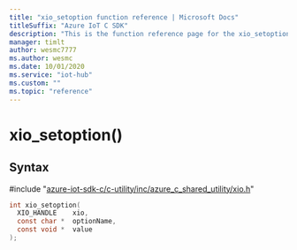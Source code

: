 ```yaml
---                             
title: "xio_setoption function reference | Microsoft Docs" 
titleSuffix: "Azure IoT C SDK"            
description: "This is the function reference page for the xio_setoption() function in the Azure IoT C SDK. This SDK is used with Azure IoT Hub and Azure IoT Hub Device Provisioning Service"            
manager: timlt                 
author: wesmc7777              
ms.author: wesmc               
ms.date: 10/01/2020                    
ms.service: "iot-hub"             
ms.custom: ""                
ms.topic: "reference"        
---                            
```


# xio_setoption()

## Syntax

\#include "[azure-iot-sdk-c/c-utility/inc/azure_c_shared_utility/xio.h](../xio-h.md)"  
```C
int xio_setoption(
  XIO_HANDLE    xio,
  const char *  optionName,
  const void *  value
);
```

